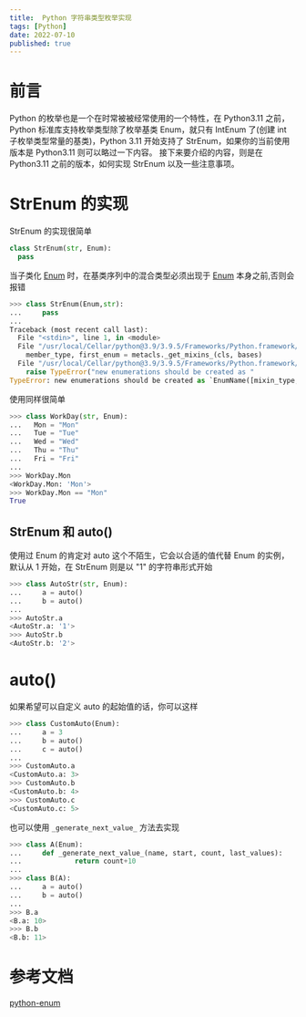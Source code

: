 ```yaml
---
title:  Python 字符串类型枚举实现
tags: [Python]
date: 2022-07-10
published: true
---
```


# 前言

Python 的枚举也是一个在时常被被经常使用的一个特性，在 Python3.11 之前，Python 标准库支持枚举类型除了枚举基类 Enum，就只有 IntEnum 了(创建 int 子枚举类型常量的基类)，Python 3.11 开始支持了 StrEnum，如果你的当前使用版本是 Python3.11 则可以略过一下内容。
接下来要介绍的内容，则是在 Python3.11 之前的版本，如何实现 StrEnum 以及一些注意事项。

# StrEnum 的实现

StrEnum 的实现很简单

``` python
class StrEnum(str, Enum):
  pass
```

当子类化 [Enum](https://docs.python.org/zh-cn/3.10/library/enum.html#enum.Enum) 时，在基类序列中的混合类型必须出现于 [Enum](https://docs.python.org/zh-cn/3.10/library/enum.html#enum.Enum) 本身之前,否则会报错

``` python
>>> class StrEnum(Enum,str):
...     pass
...
Traceback (most recent call last):
  File "<stdin>", line 1, in <module>
  File "/usr/local/Cellar/python@3.9/3.9.5/Frameworks/Python.framework/Versions/3.9/lib/python3.9/enum.py", line 172, in __prepare__
    member_type, first_enum = metacls._get_mixins_(cls, bases)
  File "/usr/local/Cellar/python@3.9/3.9.5/Frameworks/Python.framework/Versions/3.9/lib/python3.9/enum.py", line 587, in _get_mixins_
    raise TypeError("new enumerations should be created as "
TypeError: new enumerations should be created as `EnumName([mixin_type, ...] [data_type,] enum_type)`
```

使用同样很简单

``` python
>>> class WorkDay(str, Enum):
...   Mon = "Mon"
...   Tue = "Tue"
...   Wed = "Wed"
...   Thu = "Thu"
...   Fri = "Fri"
...
>>> WorkDay.Mon
<WorkDay.Mon: 'Mon'>
>>> WorkDay.Mon == "Mon"
True
```

## StrEnum 和 auto()

使用过 Enum 的肯定对 auto 这个不陌生，它会以合适的值代替 Enum 的实例，默认从 1 开始，在 StrEnum 则是以 "1" 的字符串形式开始

``` python
>>> class AutoStr(str, Enum):
...     a = auto()
...     b = auto()
...
>>> AutoStr.a
<AutoStr.a: '1'>
>>> AutoStr.b
<AutoStr.b: '2'>
```

# auto()

如果希望可以自定义 auto 的起始值的话，你可以这样

``` python
>>> class CustomAuto(Enum):
...     a = 3
...     b = auto()
...     c = auto()
...
>>> CustomAuto.a
<CustomAuto.a: 3>
>>> CustomAuto.b
<CustomAuto.b: 4>
>>> CustomAuto.c
<CustomAuto.c: 5>
```

也可以使用 `_generate_next_value_` 方法去实现

``` python
>>> class A(Enum):
...     def _generate_next_value_(name, start, count, last_values):
...             return count+10
...
>>> class B(A):
...     a = auto()
...     b = auto()
...
>>> B.a
<B.a: 10>
>>> B.b
<B.b: 11>
```

# 参考文档

[python-enum](https://docs.python.org/zh-cn/3.10/library/enum.html)
